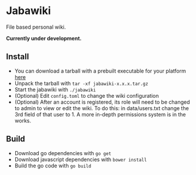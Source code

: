 # Jabawiki
File based personal wiki.

**Currently under development.**


## Install
- You can download a tarball with a prebuilt executable for your platform [here](https://github.com/BenDoan/jabawiki/releases)
- Unpack the tarball with ```tar -xf jabawiki-x.x.x.tar.gz```
- Start the jabawiki with ```./jabawiki```
- (Optional) Edit ```config.toml``` to change the wiki configuration
- (Optional) After an account is registered, its role will need to be changed to admin to view or edit the wiki. To do this: in data/users.txt change the 3rd field of that user to 1. A more in-depth permissions system is in the works.

## Build
- Download go dependencies with ```go get```
- Download javascript dependencies with ```bower install```
- Build the go code with ```go build```
